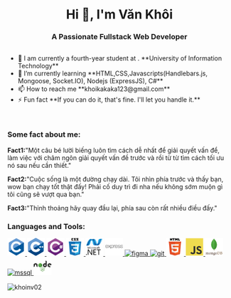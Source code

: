 <h1 align="center">Hi 👋, I'm Văn Khôi</h1>
<h3 align="center">A Passionate Fullstack Web Developer</h3>

<div style="display: flex;justify-content: space-around;"> 
<ul>
  <li>🔭 I am currently a fourth-year student at . **University of Information Technology**</li>
  <li>🌱 I’m currently learning **HTML,CSS,Javascripts(Handlebars.js, Mongoose, Socket.IO), Nodejs (ExpressJS), C#**</li>
  <li>📫 How to reach me **khoikakaka123@gmail.com**</li>
  <li>⚡ Fun fact **If you can do it, that's fine. I'll let you handle it.**</li>
  <img src="https://cdn.dribbble.com/users/5690231/screenshots/16191500/media/4fbd0ec22f13a3521bb37cc5fe8b1cb3.gif" alt="" style="width: 50%; height: auto;text-align: center;"> 
</ul>

</div>
<h3 align="left">Some fact about me:</h3>
<p><b>Fact1:</b>"Một câu bé lười biếng luôn tìm cách dễ nhất để giải quyết vấn để, làm việc với châm ngôn giải quyết vấn đề trước và rồi từ từ tìm cách tối ưu nó sau nếu cần thiết."</p>
<p><b>Fact2:</b>"Cuộc sống là một đường chạy dài. Tôi nhìn phía trước và thấy bạn, wow bạn chạy tốt thật đấy! Phải cố duy trì đi nha nếu không sớm muộn gì tôi cũng sẽ vượt qua bạn."</p>
<p><b>Fact3:</b>"Thỉnh thoảng hãy quay đầu lại, phía sau còn rất nhiều điều đấy."</p>
<h3 align="left">Languages and Tools:</h3>
<p align="left"> <a href="https://www.cprogramming.com/" target="_blank" rel="noreferrer"> <img src="https://raw.githubusercontent.com/devicons/devicon/master/icons/c/c-original.svg" alt="c" width="40" height="40"/> </a> <a href="https://www.w3schools.com/cpp/" target="_blank" rel="noreferrer"> <img src="https://raw.githubusercontent.com/devicons/devicon/master/icons/cplusplus/cplusplus-original.svg" alt="cplusplus" width="40" height="40"/> </a> <a href="https://www.w3schools.com/cs/" target="_blank" rel="noreferrer"> <img src="https://raw.githubusercontent.com/devicons/devicon/master/icons/csharp/csharp-original.svg" alt="csharp" width="40" height="40"/> </a> <a href="https://www.w3schools.com/css/" target="_blank" rel="noreferrer"> <img src="https://raw.githubusercontent.com/devicons/devicon/master/icons/css3/css3-original-wordmark.svg" alt="css3" width="40" height="40"/> </a> <a href="https://dotnet.microsoft.com/" target="_blank" rel="noreferrer"> <img src="https://raw.githubusercontent.com/devicons/devicon/master/icons/dot-net/dot-net-original-wordmark.svg" alt="dotnet" width="40" height="40"/> </a> <a href="https://expressjs.com" target="_blank" rel="noreferrer"> <img src="https://raw.githubusercontent.com/devicons/devicon/master/icons/express/express-original-wordmark.svg" alt="express" width="40" height="40"/> </a> <a href="https://www.figma.com/" target="_blank" rel="noreferrer"> <img src="https://www.vectorlogo.zone/logos/figma/figma-icon.svg" alt="figma" width="40" height="40"/> </a> <a href="https://git-scm.com/" target="_blank" rel="noreferrer"> <img src="https://www.vectorlogo.zone/logos/git-scm/git-scm-icon.svg" alt="git" width="40" height="40"/> </a> <a href="https://www.w3.org/html/" target="_blank" rel="noreferrer"> <img src="https://raw.githubusercontent.com/devicons/devicon/master/icons/html5/html5-original-wordmark.svg" alt="html5" width="40" height="40"/> </a> <a href="https://developer.mozilla.org/en-US/docs/Web/JavaScript" target="_blank" rel="noreferrer"> <img src="https://raw.githubusercontent.com/devicons/devicon/master/icons/javascript/javascript-original.svg" alt="javascript" width="40" height="40"/> </a> <a href="https://www.mongodb.com/" target="_blank" rel="noreferrer"> <img src="https://raw.githubusercontent.com/devicons/devicon/master/icons/mongodb/mongodb-original-wordmark.svg" alt="mongodb" width="40" height="40"/> </a> <a href="https://www.microsoft.com/en-us/sql-server" target="_blank" rel="noreferrer"> <img src="https://www.svgrepo.com/show/303229/microsoft-sql-server-logo.svg" alt="mssql" width="40" height="40"/> </a> <a href="https://nodejs.org" target="_blank" rel="noreferrer"> <img src="https://raw.githubusercontent.com/devicons/devicon/master/icons/nodejs/nodejs-original-wordmark.svg" alt="nodejs" width="40" height="40"/> </a> </p>

<p><img align="center" src="https://github-readme-stats.vercel.app/api/top-langs?username=khoinv02&show_icons=true&locale=en&layout=compact" alt="khoinv02" /></p>
